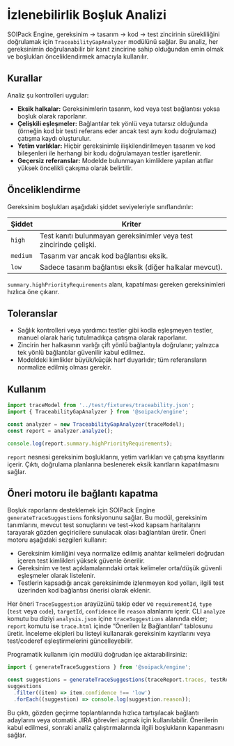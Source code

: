 # İzlenebilirlik Boşluk Analizi

SOIPack Engine, gereksinim → tasarım → kod → test zincirinin sürekliliğini doğrulamak için `TraceabilityGapAnalyzer` modülünü sağlar. Bu analiz, her gereksinimin doğrulanabilir bir kanıt zincirine sahip olduğundan emin olmak ve boşlukları önceliklendirmek amacıyla kullanılır.

## Kurallar

Analiz şu kontrolleri uygular:

- **Eksik halkalar:** Gereksinimlerin tasarım, kod veya test bağlantısı yoksa boşluk olarak raporlanır.
- **Çelişkili eşleşmeler:** Bağlantılar tek yönlü veya tutarsız olduğunda (örneğin kod bir testi referans eder ancak test aynı kodu doğrulamaz) çatışma kaydı oluşturulur.
- **Yetim varlıklar:** Hiçbir gereksinimle ilişkilendirilmeyen tasarım ve kod bileşenleri ile herhangi bir kodu doğrulamayan testler işaretlenir.
- **Geçersiz referanslar:** Modelde bulunmayan kimliklere yapılan atıflar yüksek öncelikli çakışma olarak belirtilir.

## Önceliklendirme

Gereksinim boşlukları aşağıdaki şiddet seviyeleriyle sınıflandırılır:

| Şiddet | Kriter |
| ------ | ------ |
| `high` | Test kanıtı bulunmayan gereksinimler veya test zincirinde çelişki. |
| `medium` | Tasarım var ancak kod bağlantısı eksik. |
| `low` | Sadece tasarım bağlantısı eksik (diğer halkalar mevcut). |

`summary.highPriorityRequirements` alanı, kapatılması gereken gereksinimleri hızlıca öne çıkarır.

## Toleranslar

- Sağlık kontrolleri veya yardımcı testler gibi kodla eşleşmeyen testler, manuel olarak hariç tutulmadıkça çatışma olarak raporlanır.
- Zincirin her halkasının varlığı çift yönlü bağlantıyla doğrulanır; yalnızca tek yönlü bağlantılar güvenilir kabul edilmez.
- Modeldeki kimlikler büyük/küçük harf duyarlıdır; tüm referansların normalize edilmiş olması gerekir.

## Kullanım

```ts
import traceModel from '../test/fixtures/traceability.json';
import { TraceabilityGapAnalyzer } from '@soipack/engine';

const analyzer = new TraceabilityGapAnalyzer(traceModel);
const report = analyzer.analyze();

console.log(report.summary.highPriorityRequirements);
```

`report` nesnesi gereksinim boşluklarını, yetim varlıkları ve çatışma kayıtlarını içerir. Çıktı, doğrulama planlarına beslenerek eksik kanıtların kapatılmasını sağlar.

## Öneri motoru ile bağlantı kapatma

Boşluk raporlarını desteklemek için SOIPack Engine `generateTraceSuggestions` fonksiyonunu sağlar. Bu modül, gereksinim tanımlarını, mevcut test sonuçlarını ve test→kod kapsam haritalarını tarayarak gözden geçiricilere sunulacak olası bağlantıları üretir. Öneri motoru aşağıdaki sezgileri kullanır:

- Gereksinim kimliğini veya normalize edilmiş anahtar kelimeleri doğrudan içeren test kimlikleri yüksek güvenle önerilir.
- Gereksinim ve test açıklamalarındaki ortak kelimeler orta/düşük güvenli eşleşmeler olarak listelenir.
- Testlerin kapsadığı ancak gereksinimde izlenmeyen kod yolları, ilgili test üzerinden kod bağlantısı önerisi olarak eklenir.

Her öneri `TraceSuggestion` arayüzünü takip eder ve `requirementId`, `type` (`test` veya `code`), `targetId`, `confidence` ile `reason` alanlarını içerir. CLI `analyze` komutu bu diziyi `analysis.json` içine `traceSuggestions` alanında ekler; `report` komutu ise `trace.html` içinde “Önerilen İz Bağlantıları” tablosunu üretir. İnceleme ekipleri bu listeyi kullanarak gereksinim kayıtlarını veya test/coderef eşleştirmelerini güncelleyebilir.

Programatik kullanım için modülü doğrudan içe aktarabilirsiniz:

```ts
import { generateTraceSuggestions } from '@soipack/engine';

const suggestions = generateTraceSuggestions(traceReport.traces, testResults, coverageMap);
suggestions
  .filter((item) => item.confidence !== 'low')
  .forEach((suggestion) => console.log(suggestion.reason));
```

Bu çıktı, gözden geçirme toplantılarında hızlıca tartışılacak bağlantı adaylarını veya otomatik JIRA görevleri açmak için kullanılabilir. Önerilerin kabul edilmesi, sonraki analiz çalıştırmalarında ilgili boşlukların kapanmasını sağlar.
